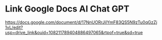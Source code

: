# Link Google Docs AI Chat GPT
https://docs.google.com/document/d/17NnUORrJiIYmF83QS5N9zTu0qGzZj1vL/edit?usp=drive_link&ouid=108211789404886497065&rtpof=true&sd=true
